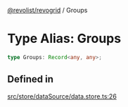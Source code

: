[@revolist/revogrid](README.md) / Groups

# Type Alias: Groups

```ts
type Groups: Record<any, any>;
```

## Defined in

[src/store/dataSource/data.store.ts:26](https://github.com/revolist/revogrid/blob/1ac09c9216d3d9dcf169b93db55034b60bfdcc8e/src/store/dataSource/data.store.ts#L26)
